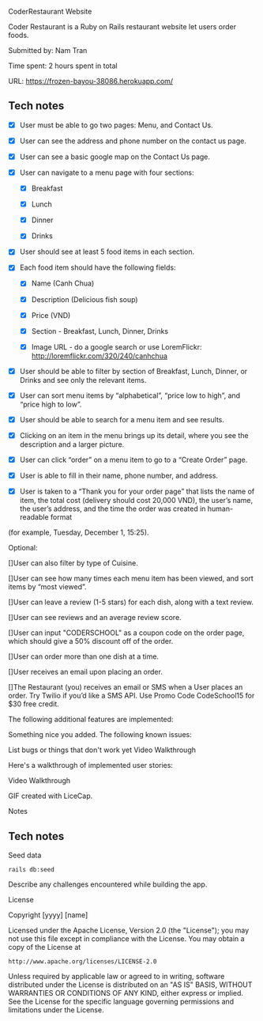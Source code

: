 CoderRestaurant Website

Coder Restaurant is a Ruby on Rails restaurant website let users order foods.

Submitted by: Nam Tran

Time spent: 2 hours spent in total

URL: https://frozen-bayou-38086.herokuapp.com/

## Tech notes

- [x] User must be able to go two pages: Menu, and Contact Us.

- [x] User can see the address and phone number on the contact us page.

- [x] User can see a basic google map on the Contact Us page.

- [x] User can navigate to a menu page with four sections:

     - [x] Breakfast
     
     - [x] Lunch
     
     - [x] Dinner
     
     - [x] Drinks
     
- [x] User should see at least 5 food items in each section.

- [x] Each food item should have the following fields:

  - [x] Name (Canh Chua)
  
  - [x] Description (Delicious fish soup)
  
  - [x] Price (VND)
  
  - [x] Section - Breakfast, Lunch, Dinner, Drinks
  
  - [x] Image URL - do a google search or use LoremFlickr: http://loremflickr.com/320/240/canhchua
  
- [x] User should be able to filter by section of Breakfast, Lunch, Dinner, or Drinks and see only the relevant items.

- [x] User can sort menu items by “alphabetical”, “price low to high”, and “price high to low”.

- [x] User should be able to search for a menu item and see results.

- [x] Clicking on an item in the menu brings up its detail, where you see the description and a larger picture.

- [x] User can click “order” on a menu item to go to a “Create Order” page.

- [x] User is able to fill in their name, phone number, and address.

- [x] User is taken to a “Thank you for your order page” that lists the name of item, the total cost (delivery should cost 
20,000 VND), the user’s name, the user’s address, and the time the order was created in human-readable format 

(for example, Tuesday, December 1, 15:25).

Optional:

[]User can also filter by type of Cuisine.

[]User can see how many times each menu item has been viewed, and sort items by “most viewed”.

[]User can leave a review (1-5 stars) for each dish, along with a text review.

[]User can see reviews and an average review score.

[]User can input "CODERSCHOOL" as a coupon code on the order page, which should give a 50% discount off of the order.

[]User can order more than one dish at a time.

[]User receives an email upon placing an order.

[]The Restaurant (you) receives an email or SMS when a User places an order. Try Twilio if you’d like a SMS API. Use Promo Code CodeSchool15 for $30 free credit.

The following additional features are implemented:

 Something nice you added.
The following known issues:

List bugs or things that don't work yet
Video Walkthrough

Here's a walkthrough of implemented user stories:

Video Walkthrough

GIF created with LiceCap.

Notes

## Tech notes

Seed data
```
rails db:seed
```

Describe any challenges encountered while building the app.

License

Copyright [yyyy] [name]

Licensed under the Apache License, Version 2.0 (the "License");
you may not use this file except in compliance with the License.
You may obtain a copy of the License at

    http://www.apache.org/licenses/LICENSE-2.0

Unless required by applicable law or agreed to in writing, software
distributed under the License is distributed on an "AS IS" BASIS,
WITHOUT WARRANTIES OR CONDITIONS OF ANY KIND, either express or implied.
See the License for the specific language governing permissions and
limitations under the License.
